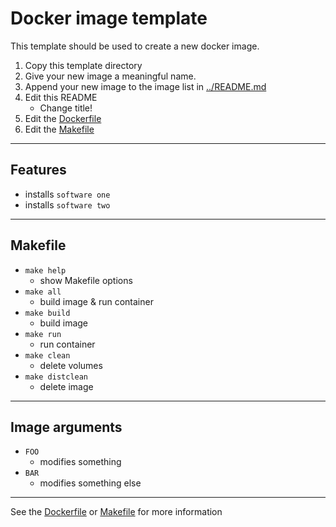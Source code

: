 <!-- Docker image <TITLE> -->
# Docker image template

<!-- SHORT DESCRIPTION -->
This template should be used to create a new docker image.
1. Copy this template directory
2. Give your new image a meaningful name.
3. Append your new image to the image list in [../README.md](../README.md)
4. Edit this README
   - Change title!
5. Edit the [Dockerfile](./Dockerfile)
6. Edit the [Makefile](./Makefile)

---
## Features
<!-- LIST OF FEATURES -->
- installs `software one`
- installs `software two`

---
## Makefile
<!-- LIST OF MAKEFILE TARGETS -->
- `make help`
  - show Makefile options
- `make all`
  - build image & run container
- `make build`
  - build image
- `make run`
  - run container
- `make clean`
  - delete volumes
- `make distclean`
  - delete image

---
## Image arguments
<!-- LIST OF BUILD ARGUMENTS -->
- `FOO`
  - modifies something
- `BAR`
  - modifies something else

---
See the [Dockerfile](./Dockerfile) or [Makefile](./Makefile) for more information
